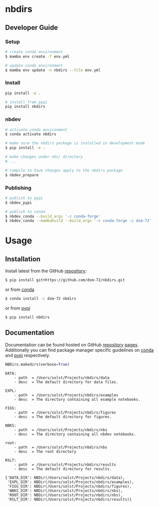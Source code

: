 # nbdirs

<!-- WARNING: THIS FILE WAS AUTOGENERATED! DO NOT EDIT! -->

## Developer Guide

### Setup

``` sh
# create conda environment
$ mamba env create -f env.yml

# update conda environment
$ mamba env update -n nbdirs --file env.yml
```

### Install

``` sh
pip install -e .

# install from pypi
pip install nbdirs
```

### nbdev

``` sh
# activate conda environment
$ conda activate nbdirs

# make sure the nbdirs package is installed in development mode
$ pip install -e .

# make changes under nbs/ directory
# ...

# compile to have changes apply to the nbdirs package
$ nbdev_prepare
```

### Publishing

``` sh
# publish to pypi
$ nbdev_pypi

# publish to conda
$ nbdev_conda --build_args '-c conda-forge'
$ nbdev_conda --mambabuild --build_args '-c conda-forge -c dsm-72'
```

# Usage

## Installation

Install latest from the GitHub
[repository](https://github.com/dsm-72/nbdirs):

``` sh
$ pip install git+https://github.com/dsm-72/nbdirs.git
```

or from [conda](https://anaconda.org/dsm-72/nbdirs)

``` sh
$ conda install -c dsm-72 nbdirs
```

or from [pypi](https://pypi.org/project/nbdirs/)

``` sh
$ pip install nbdirs
```

## Documentation

Documentation can be found hosted on GitHub
[repository](https://github.com/dsm-72/nbdirs)
[pages](https://dsm-72.github.io/nbdirs/). Additionally you can find
package manager specific guidelines on
[conda](https://anaconda.org/dsm-72/nbdirs) and
[pypi](https://pypi.org/project/nbdirs/) respectively.

``` python
NBDirs.makedirs(verbose=True)
```

    DATA:
        - path  = /Users/solst/Projects/nbdirs/data
        - desc  = The default directory for data files.

    EXPL:
        - path  = /Users/solst/Projects/nbdirs/examples
        - desc  = The directory containing all example notebooks.

    FIGS:
        - path  = /Users/solst/Projects/nbdirs/figures
        - desc  = The default directory for figures.

    NBKS:
        - path  = /Users/solst/Projects/nbdirs/nbs
        - desc  = The directory containing all nbdev notebooks.

    root:
        - path  = /Users/solst/Projects/nbdirs/nbs
        - desc  = The root directory

    RSLT:
        - path  = /Users/solst/Projects/nbdirs/results
        - desc  = The default directory for results.

    {'DATA_DIR': NBDir(/Users/solst/Projects/nbdirs/data),
     'EXPL_DIR': NBDir(/Users/solst/Projects/nbdirs/examples),
     'FIGS_DIR': NBDir(/Users/solst/Projects/nbdirs/figures),
     'NBKS_DIR': NBDir(/Users/solst/Projects/nbdirs/nbs),
     'ROOT_DIR': NBDir(/Users/solst/Projects/nbdirs/nbs),
     'RSLT_DIR': NBDir(/Users/solst/Projects/nbdirs/results)}
